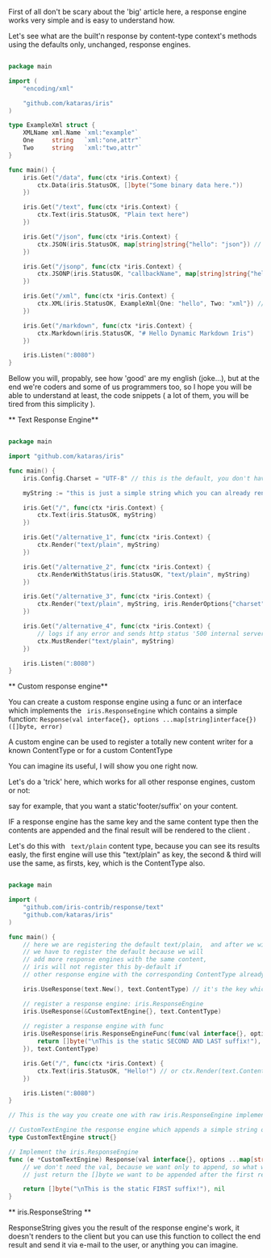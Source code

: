 First of all don't be scary about the 'big' article here, a response engine works very simple and is easy to understand how.

Let's see what are the built'n response by content-type context's methods using the defaults only, unchanged, response engines.


```go

package main

import (
	"encoding/xml"

	"github.com/kataras/iris"
)

type ExampleXml struct {
	XMLName xml.Name `xml:"example"`
	One     string   `xml:"one,attr"`
	Two     string   `xml:"two,attr"`
}

func main() {
	iris.Get("/data", func(ctx *iris.Context) {
		ctx.Data(iris.StatusOK, []byte("Some binary data here."))
	})

	iris.Get("/text", func(ctx *iris.Context) {
		ctx.Text(iris.StatusOK, "Plain text here")
	})

	iris.Get("/json", func(ctx *iris.Context) {
		ctx.JSON(iris.StatusOK, map[string]string{"hello": "json"}) // or myjsonStruct{hello:"json}
	})

	iris.Get("/jsonp", func(ctx *iris.Context) {
		ctx.JSONP(iris.StatusOK, "callbackName", map[string]string{"hello": "jsonp"})
	})

	iris.Get("/xml", func(ctx *iris.Context) {
		ctx.XML(iris.StatusOK, ExampleXml{One: "hello", Two: "xml"}) // or iris.Map{"One":"hello"...}
	})

	iris.Get("/markdown", func(ctx *iris.Context) {
		ctx.Markdown(iris.StatusOK, "# Hello Dynamic Markdown Iris")
	})

	iris.Listen(":8080")
}


```


Bellow you will, propably, see how 'good' are my english (joke...), but at the end we're coders and some of us programmers too, so I hope you will be able to understand at least, the code snippets ( a lot of them, you will be tired from this simplicity ).




** Text Response Engine**

```go

package main

import "github.com/kataras/iris"

func main() {
	iris.Config.Charset = "UTF-8" // this is the default, you don't have to set it manually

	myString := "this is just a simple string which you can already render with ctx.Write"

	iris.Get("/", func(ctx *iris.Context) {
		ctx.Text(iris.StatusOK, myString)
	})

	iris.Get("/alternative_1", func(ctx *iris.Context) {
		ctx.Render("text/plain", myString)
	})

	iris.Get("/alternative_2", func(ctx *iris.Context) {
		ctx.RenderWithStatus(iris.StatusOK, "text/plain", myString)
	})

	iris.Get("/alternative_3", func(ctx *iris.Context) {
		ctx.Render("text/plain", myString, iris.RenderOptions{"charset": "UTF-8"}) // default & global charset is UTF-8
	})

	iris.Get("/alternative_4", func(ctx *iris.Context) {
		// logs if any error and sends http status '500 internal server error' to the client
		ctx.MustRender("text/plain", myString)
	})

	iris.Listen(":8080")
}

```

** Custom response engine**

You can create a custom response engine using a func or an interface which implements the
` iris.ResponseEngine`  which contains a simple function: ` Response(val interface{}, options ...map[string]interface{}) ([]byte, error)` 

A custom engine can be used to register a totally new content writer for a known ContentType or for a custom ContentType  

You can imagine its useful, I will show you one right now.

Let's do a 'trick' here, which works for all other response engines, custom or not:

say for example, that you want a static'footer/suffix' on your content.

IF a response engine has the same key and the same content type then the contents are appended and the final result will be rendered to the client.

Let's do this with ` text/plain` content type, because you can see its results easly, the first engine will use this "text/plain" as key, the second & third will use the same, as firsts, key, which is the ContentType also.
```go

package main

import (
	"github.com/iris-contrib/response/text"
	"github.com/kataras/iris"
)

func main() {
	// here we are registering the default text/plain,  and after we will register the 'appender' only
	// we have to register the default because we will 
    // add more response engines with the same content,
	// iris will not register this by-default if 
    // other response engine with the corresponding ContentType already exists

	iris.UseResponse(text.New(), text.ContentType) // it's the key which happens to be a valid content-type also, "text/plain" so this will be used as the ContentType header

	// register a response engine: iris.ResponseEngine 
	iris.UseResponse(&CustomTextEngine{}, text.ContentType)
	
    // register a response engine with func
	iris.UseResponse(iris.ResponseEngineFunc(func(val interface{}, options ...map[string]interface{}) ([]byte, error) {
		return []byte("\nThis is the static SECOND AND LAST suffix!"), nil
	}), text.ContentType)

	iris.Get("/", func(ctx *iris.Context) {
		ctx.Text(iris.StatusOK, "Hello!") // or ctx.Render(text.ContentType," Hello!")
	})

	iris.Listen(":8080")
}

// This is the way you create one with raw iris.ResponseEngine implementation:

// CustomTextEngine the response engine which appends a simple string on the default's text engine
type CustomTextEngine struct{}

// Implement the iris.ResponseEngine
func (e *CustomTextEngine) Response(val interface{}, options ...map[string]interface{}) ([]byte, error) {
	// we don't need the val, because we want only to append, so what we should do?
	// just return the []byte we want to be appended after the first registered text/plain engine

	return []byte("\nThis is the static FIRST suffix!"), nil
}

```

** iris.ResponseString **


ResponseString gives you the result of the response engine's work, it doesn't renders to the client but you can use
this function to collect the end result and send it via e-mail to the user, or anything you can imagine.





